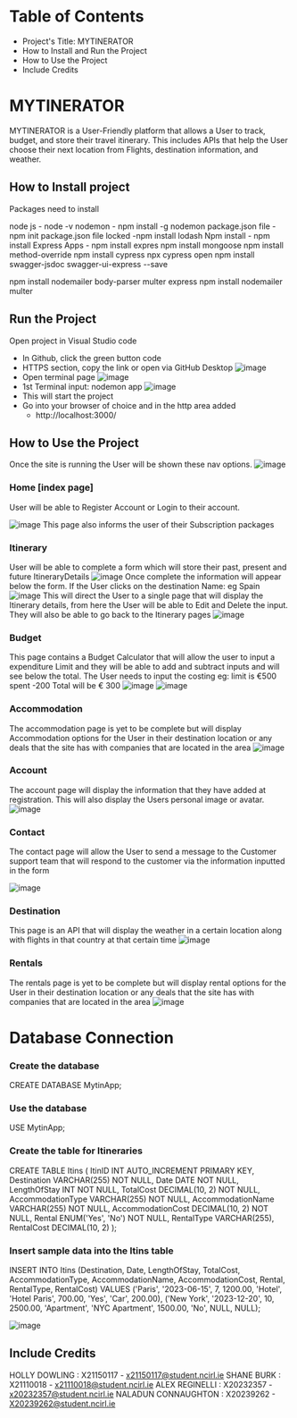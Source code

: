 # Table of Contents

-  Project's Title: MYTINERATOR
-  How to Install and Run the Project
-  How to Use the Project
-  Include Credits

# MYTINERATOR
MYTINERATOR is a User-Friendly platform that allows a User to track, budget, and store their travel itinerary.  This includes APIs that help the User choose their next location from Flights, destination information, and weather.


## How to Install project

Packages need to install

node js - node -v
nodemon - npm install -g nodemon
package.json file - npm init
package.json file locked -npm install lodash
Npm install - npm install
Express Apps - npm install expres
npm install mongoose
npm install method-override
npm install cypress
npx cypress open
npm install swagger-jsdoc swagger-ui-express --save

npm install nodemailer body-parser multer express
npm install nodemailer multer

## Run the Project
Open project in Visual Studio code

  - In Github, click the green button code
 - HTTPS section, copy the link or open via GitHub Desktop
![image](https://github.com/Hollicint/MYTINERATOR/assets/138527285/e4ec52b4-3d14-4c88-9062-b8ab9ac24822)
- Open terminal page
![image](https://github.com/Hollicint/MYTINERATOR/assets/138527285/34b2a70a-9843-4d0d-bc10-49bc8b2d20c0)
- 1st Terminal input: nodemon app
![image](https://github.com/Hollicint/MYTINERATOR/assets/138527285/76a45166-5882-4ce6-abe0-c9ace9bc6bdf)
- This will start the project
-  Go into your browser of choice and in the http area added 
      - http://localhost:3000/

## How to Use the Project
Once the site is running the User will be shown these nav options.
![image](https://github.com/Hollicint/MYTINERATOR/assets/138527285/c632e3ec-2951-4f58-87e8-87a46f55885f)

### Home [index page]
User will be able to Register Account or Login to their account.
<!--![image](https://github.com/Hollicint/MYTINERATOR/assets/138527285/d002dd0d-8ec5-4aaf-8754-57bad8ce6607)-->
![image](https://github.com/user-attachments/assets/5833531a-6716-4b14-98e5-a15d9830bced)
This page also informs the user of their Subscription packages
### Itinerary
User will be able to complete a form which will store their past, present and future ItineraryDetails
![image](https://github.com/Hollicint/MYTINERATOR/assets/138527285/afaa935f-198a-4e7d-ba10-7bf934c8712f)
Once complete the information will appear below the form.
If the User clicks on the destination Name: eg Spain  
![image](https://github.com/Hollicint/MYTINERATOR/assets/138527285/070b32de-af5b-4a8f-9aeb-8781578f93e6)
This will direct the User to a single page that will display the Itinerary details, from here the User will be able to Edit and Delete the input. They will also be able to go back to the Itinerary pages
![image](https://github.com/Hollicint/MYTINERATOR/assets/138527285/a6d75e45-2d32-4244-8c8a-070f34c6917a)

### Budget 
This page contains a Budget Calculator that will allow the user to input a expenditure Limit and they will be able to add and subtract inputs and will see below the total. The User needs to input the costing
eg: limit is €500 
 spent -200
Total will be € 300
![image](https://github.com/Hollicint/MYTINERATOR/assets/138527285/5c11e906-c8bc-49b3-a5ea-6cf01bd859bc)
![image](https://github.com/Hollicint/MYTINERATOR/assets/138527285/ca6d7a0a-8636-4fa2-bd63-5904744c7cce)

### Accommodation
The accommodation page is yet to be complete but will display Accommodation options for the User in their destination location or any deals that the site has with companies that are located in the area
![image](https://github.com/user-attachments/assets/4ec234c7-bf70-4c61-871e-c72e1225db30)

### Account
The account page will display the information that they have added at registration.
This will also display the Users personal image or avatar.
![image](https://github.com/user-attachments/assets/2d13a73d-3eb6-4815-966a-e0e66423ec99)

### Contact
The contact page will allow the User to send a message to the Customer support team that will respond to the customer via the information inputted in the form
<!--![image](https://github.com/Hollicint/MYTINERATOR/assets/138527285/f25a2677-f09a-4415-b75b-4e1a6831baf2)-->
![image](https://github.com/user-attachments/assets/0abacdd7-4aab-401c-bd09-69f64cda3fb9)


### Destination
This page is an API that will display the weather in a certain location along with flights in that country at that certain time
![image](https://github.com/Hollicint/MYTINERATOR/assets/138527285/215a8c02-88c5-40e6-9078-10ed2610085c)

### Rentals
The rentals page is yet to be complete but will display rental options for the User in their destination location or any deals that the site has with companies that are located in the area
![image](https://github.com/user-attachments/assets/eacaeeb9-1add-45bc-a63f-e0efe4de5de4)

      
# Database Connection

### Create the database
CREATE DATABASE MytinApp;

### Use the database
USE MytinApp;

### Create the table for Itineraries
CREATE TABLE Itins (
    ItinID INT AUTO_INCREMENT PRIMARY KEY,
    Destination VARCHAR(255) NOT NULL,
    Date DATE NOT NULL,
    LengthOfStay INT NOT NULL,
    TotalCost DECIMAL(10, 2) NOT NULL,
    AccommodationType VARCHAR(255) NOT NULL,
    AccommodationName VARCHAR(255) NOT NULL,
    AccommodationCost DECIMAL(10, 2) NOT NULL,
    Rental ENUM('Yes', 'No') NOT NULL,
    RentalType VARCHAR(255),
    RentalCost DECIMAL(10, 2)
);

### Insert sample data into the Itins table
INSERT INTO Itins (Destination, Date, LengthOfStay, TotalCost, AccommodationType, AccommodationName, AccommodationCost, Rental, RentalType, RentalCost) 
VALUES 
('Paris', '2023-06-15', 7, 1200.00, 'Hotel', 'Hotel Paris', 700.00, 'Yes', 'Car', 200.00),
('New York', '2023-12-20', 10, 2500.00, 'Apartment', 'NYC Apartment', 1500.00, 'No', NULL, NULL);

![image](https://github.com/user-attachments/assets/73e46209-faea-4d0e-8742-9a5d28344aec)


## Include Credits

HOLLY DOWLING : X21150117 - x21150117@student.ncirl.ie
SHANE BURK : X21110018  - x21110018@student.ncirl.ie
ALEX REGINELLI : X20232357 - x20232357@student.ncirl.ie
NALADUN CONNAUGHTON : X20239262 - X20239262@student.ncirl.ie	